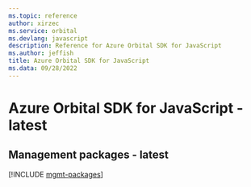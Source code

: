 ```yaml
---
ms.topic: reference
author: xirzec
ms.service: orbital
ms.devlang: javascript
description: Reference for Azure Orbital SDK for JavaScript
ms.author: jeffish
title: Azure Orbital SDK for JavaScript
ms.data: 09/28/2022
---
```

# Azure Orbital SDK for JavaScript - latest

## Management packages - latest
[!INCLUDE [mgmt-packages](orbital-mgmt-index.md)]